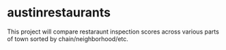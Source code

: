 # austinrestaurants

This project will compare restaraunt inspection scores across various parts of town sorted by chain/neighborhood/etc.
